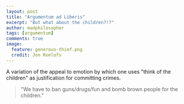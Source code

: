 ```yaml
---
layout: post
title: "Argumentum ad Liberis"
excerpt: "But what about the children?!?"
author: madphilosopher
tags: [argumentum]
comments: true
image:
  feature: generous-thief.png
  credit: Jon Roelofs
---
```


A variation of the appeal to emotion by which one uses "think of the children" as justification for committing crimes.

> "We have to ban guns/drugs/fun and bomb brown people for the children."
